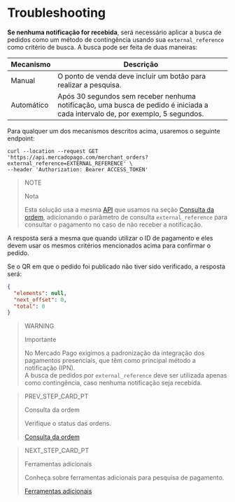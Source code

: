 # Troubleshooting

**Se nenhuma notificação for recebida**, será necessário aplicar a busca de pedidos como um método de contingência usando sua `external_reference` como critério de busca. A busca pode ser feita de duas maneiras:

|Mecanismo|Descrição|
|---|---|
|Manual|O ponto de venda deve incluir um botão para realizar a pesquisa.|
|Automático|Após 30 segundos sem receber nenhuma notificação, uma busca de pedido é iniciada a cada intervalo de, por exemplo, 5 segundos.|

Para qualquer um dos mecanismos descritos acima, usaremos o seguinte endpoint:

```curl
curl --location --request GET 'https://api.mercadopago.com/merchant_orders?external_reference=EXTERNAL_REFERENCE' \
--header 'Authorization: Bearer ACCESS_TOKEN'
```

> NOTE
>
> Nota
>
> Esta solução usa a mesma [API](https://www.mercadopago[FAKER][URL][DOMAIN]/developers/pt/reference/merchant_orders/_merchant_orders_id/get) que usamos na seção [Consulta da ordem](https://www.mercadopago[FAKER][URL][DOMAIN]/developers/pt/guides/notifications/ipn/query-through-mo), adicionando o parâmetro de consulta `external_reference` para consultar o pagamento no caso de não receber a notificação.

A resposta será a mesma que quando utilizar o ID de pagamento e eles devem usar os mesmos critérios mencionados acima para confirmar o pedido.

Se o QR em que o pedido foi publicado não tiver sido verificado, a resposta será:

```json
{
  "elements": null,
  "next_offset": 0,
  "total": 0
}
```

> WARNING
>
> Importante
>
> No Mercado Pago exigimos a padronização da integração dos pagamentos presenciais, que têm como principal método a notificação (IPN).
> <br>
> A busca de pedidos por `external_reference` deve ser utilizada apenas como contingência, caso nenhuma notificação seja recebida.

> PREV_STEP_CARD_PT
>
> Consulta da ordem
> 
> Verifique o status das ordens.
>
> [Consulta da ordem](https://www.mercadopago[FAKER][URL][DOMAIN]/developers/pt/guides/notifications/ipn/inperson-order-query)

> NEXT_STEP_CARD_PT
>
> Ferramentas adicionais
>
> Conheça sobre ferramentas adicionais para pesquisa de pagamento.
>
> [Ferramentas adicionais](https://www.mercadopago[FAKER][URL][DOMAIN]/developers/pt/guides/notifications/ipn/additional-tools)